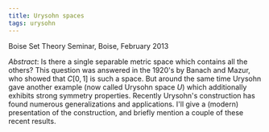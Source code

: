 ```yaml
---
title: Urysohn spaces
tags: urysohn
---
```


Boise Set Theory Seminar, Boise, February 2013<!--more-->

*Abstract*: Is there a single separable metric space which contains all the others?  This question was answered in the 1920's by Banach and Mazur, who showed that $C[0,1]$ is such a space.  But around the same time Urysohn gave another example (now called Urysohn space $U$) which additionally exhibits strong	symmetry properties.  Recently Urysohn's construction has found numerous generalizations and applications.  I'll give a (modern) presentation of the construction, and briefly mention a couple of these recent results.
